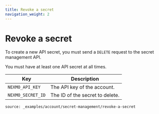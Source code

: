 ```yaml
---
title: Revoke a secret
navigation_weight: 2
---
```


# Revoke a secret

To create a new API secret, you must send a `DELETE` request to the secret management API.

You must have at least one API secret at all times.

Key | Description
 -- | --
`NEXMO_API_KEY` | The API key of the account.
`NEXMO_SECRET_ID` | The ID of the secret to delete.

```code_snippets
source: _examples/account/secret-management/revoke-a-secret
```
